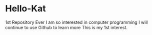 # Hello-Kat
1st Repository Ever 
I am so interested in computer programming
I will continue to use Github to learn more 
This is my 1st interest.
